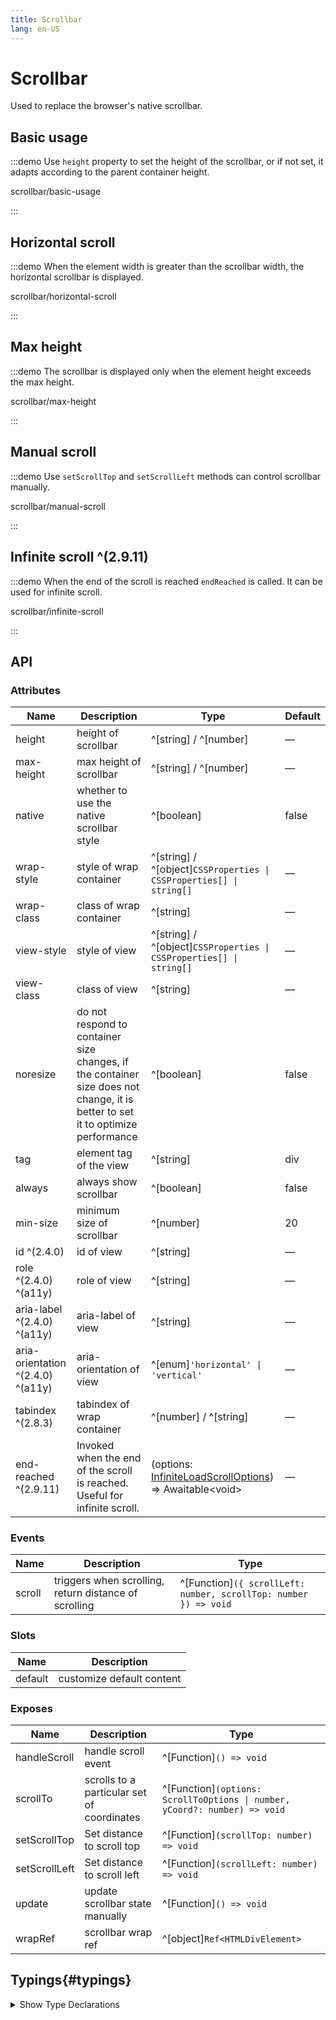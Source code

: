 ```yaml
---
title: Scrollbar
lang: en-US
---
```


# Scrollbar

Used to replace the browser's native scrollbar.

## Basic usage

:::demo Use `height` property to set the height of the scrollbar, or if not set, it adapts according to the parent container height.

scrollbar/basic-usage

:::

## Horizontal scroll

:::demo When the element width is greater than the scrollbar width, the horizontal scrollbar is displayed.

scrollbar/horizontal-scroll

:::

## Max height

:::demo The scrollbar is displayed only when the element height exceeds the max height.

scrollbar/max-height

:::

## Manual scroll

:::demo Use `setScrollTop` and `setScrollLeft` methods can control scrollbar manually.

scrollbar/manual-scroll

:::

## Infinite scroll ^(2.9.11)

:::demo When the end of the scroll is reached `endReached` is called. It can be used for infinite scroll.

scrollbar/infinite-scroll

:::

## API

### Attributes

| Name                              | Description                                                                                                                     | Type                                                                 | Default |
| --------------------------------- | ------------------------------------------------------------------------------------------------------------------------------- | -------------------------------------------------------------------- | ------- |
| height                            | height of scrollbar                                                                                                             | ^[string] / ^[number]                                                | —       |
| max-height                        | max height of scrollbar                                                                                                         | ^[string] / ^[number]                                                | —       |
| native                            | whether to use the native scrollbar style                                                                                       | ^[boolean]                                                           | false   |
| wrap-style                        | style of wrap container                                                                                                         | ^[string] / ^[object]`CSSProperties \| CSSProperties[] \| string[]`  | —       |
| wrap-class                        | class of wrap container                                                                                                         | ^[string]                                                            | —       |
| view-style                        | style of view                                                                                                                   | ^[string] / ^[object]`CSSProperties \| CSSProperties[] \| string[]`  | —       |
| view-class                        | class of view                                                                                                                   | ^[string]                                                            | —       |
| noresize                          | do not respond to container size changes, if the container size does not change, it is better to set it to optimize performance | ^[boolean]                                                           | false   |
| tag                               | element tag of the view                                                                                                         | ^[string]                                                            | div     |
| always                            | always show scrollbar                                                                                                           | ^[boolean]                                                           | false   |
| min-size                          | minimum size of scrollbar                                                                                                       | ^[number]                                                            | 20      |
| id ^(2.4.0)                       | id of view                                                                                                                      | ^[string]                                                            | —       |
| role ^(2.4.0) ^(a11y)             | role of view                                                                                                                    | ^[string]                                                            | —       |
| aria-label ^(2.4.0) ^(a11y)       | aria-label of view                                                                                                              | ^[string]                                                            | —       |
| aria-orientation ^(2.4.0) ^(a11y) | aria-orientation of view                                                                                                        | ^[enum]`'horizontal' \| 'vertical'`                                  | —       |
| tabindex ^(2.8.3)                 | tabindex of wrap container                                                                                                      | ^[number] / ^[string]                                                | —       |
| end-reached ^(2.9.11)             | Invoked when the end of the scroll is reached. Useful for infinite scroll.                                                      | (options: [InfiniteLoadScrollOptions](#typings)) => Awaitable<void\> | —       |

### Events

| Name   | Description                                           | Type                                                             |
| ------ | ----------------------------------------------------- | ---------------------------------------------------------------- |
| scroll | triggers when scrolling, return distance of scrolling | ^[Function]`({ scrollLeft: number, scrollTop: number }) => void` |

### Slots

| Name    | Description               |
| ------- | ------------------------- |
| default | customize default content |

### Exposes

| Name          | Description                                | Type                                                                       |
| ------------- | ------------------------------------------ | -------------------------------------------------------------------------- |
| handleScroll  | handle scroll event                        | ^[Function]`() => void`                                                    |
| scrollTo      | scrolls to a particular set of coordinates | ^[Function]`(options: ScrollToOptions \| number, yCoord?: number) => void` |
| setScrollTop  | Set distance to scroll top                 | ^[Function]`(scrollTop: number) => void`                                   |
| setScrollLeft | Set distance to scroll left                | ^[Function]`(scrollLeft: number) => void`                                  |
| update        | update scrollbar state manually            | ^[Function]`() => void`                                                    |
| wrapRef       | scrollbar wrap ref                         | ^[object]`Ref<HTMLDivElement>`                                             |

## Typings{#typings}

<details>
  <summary>Show Type Declarations</summary>

```ts
import { useScroll } from '@vueuse/core'
import type { UnwrapNestedRefs } from 'vue'

type Awaitable<T> = Promise<T> | T

type InfiniteLoadScrollOptions = UnwrapNestedRefs<ReturnType<typeof useScroll>>
```

</details>
